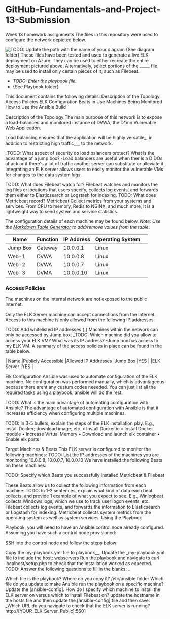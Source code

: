 # GitHub-Fundamentals-and-Project-13-Submission
Week 13 homework assignments
The files in this repository were used to configure the network depicted below.

![TODO: Update the path with the name of your diagram](Images/diagram_filename.png)
{See diagram folder}
These files have been tested and used to generate a live ELK deployment on Azure. They can be used to either recreate the entire deployment pictured above. Alternatively, select portions of the _____ file may be used to install only certain pieces of it, such as Filebeat.

- _TODO: Enter the playbook file._
- {See Playbook folder}

This document contains the following details:
Description of the Topology
Access Policies
ELK Configuration
Beats in Use
Machines Being Monitored
How to Use the Ansible Build

Description of the Topology
The main purpose of this network is to expose a load-balanced and monitored instance of DVWA, the D*mn Vulnerable Web Application.

Load balancing ensures that the application will be highly versatile_, in addition to restricting high traffic___ to the network.

_TODO: What aspect of security do load balancers protect? What is the advantage of a jump box?
-Load balancers are useful when ther is a D DOs attack or if there's a lot of traffic another server can substitute or alleviate it.
Integrating an ELK server allows users to easily monitor the vulnerable VMs for changes to the data system _logs_.

TODO: What does Filebeat watch for? 
Filebeat watches and monitors the log files or locations that users specify, collects log events, and forwards them either to Elasticsearch or Logstash for indexing.
TODO: What does Metricbeat record? 
Metricbeat Collect metrics from your systems and services. From CPU to memory, Redis to NGINX, and much more, It is a lightweight way to send system and service statistics.

The configuration details of each machine may be found below.
_Note: Use the [Markdown Table Generator](http://www.tablesgenerator.com/markdown_tables) to add/remove values from the table_.

| Name     | Function | IP Address | Operating System |   |
|----------|----------|------------|------------------|---|
| Jump Box | Gateway  | 10.0.0.1   | Linux            |   |
| Web-1    | DVWA     | 10.0.0.8   | Linux            |   |
| Web-2    | DVWA     | 10.0.0.7   | Linux            |   |
| Web-3    | DVMA     | 10.0.0.10  | Linux            |   |


### Access Policies
The machines on the internal network are not exposed to the public Internet.

Only the ELK Server machine can accept connections from the Internet. Access to this machine is only allowed from the following IP addresses:

TODO: Add whitelisted IP addresses {         }
Machines within the network can only be accessed by Jump box.
_TODO: Which machine did you allow to access your ELK VM? What was its IP address? -Jump box has access to my ELK VM.
A summary of the access policies in place can be found in the table below.

| Name	    |Publicly Accessible	|Allowed IP Addresses
|Jump Box	  |YES	                 |
|ELK Server	|YES	                 |

Elk Configuration
Ansible was used to automate configuration of the ELK machine. No configuration was performed manually, which is advantageous because there arent any custum codes neeeded. You can just list all the required tasks using a playbook, ansible will do the rest.

TODO: What is the main advantage of automating configuration with Ansible?
The advantage of automated configuration with Ansible is that it increases efficiency when configuring multiple machines.

TODO: In 3-5 bullets, explain the steps of the ELK installation play. E.g., install Docker; download image; etc.
• Install Docker.io 
• Install Docker module 
• Increase Virtual Memory 
• Download and launch elk container 
• Enable elk ports 

Target Machines & Beats
This ELK server is configured to monitor the following machines:
TODO: List the IP addresses of the machines you are monitoring
10.0.0.8, 10.0.0.7, 10.0.0.10
We have installed the following Beats on these machines:

TODO: Specify which Beats you successfully installed
Metricbeat & Filebeat 

These Beats allow us to collect the following information from each machine:
TODO: In 1-2 sentences, explain what kind of data each beat collects, and provide 1 example of what you expect to see. E.g., Winlogbeat collects Windows logs, which we use to track user logon events, etc.
Filebeat collects log events, and forwards the information to Elasticsearch or Logstash for indexing.
Metricbeat collects system metrics from the operating system as well as system services.
Using the Playbook

Playbook, you will need to have an Ansible control node already configured. Assuming you have such a control node provisioned:

SSH into the control node and follow the steps below:

Copy the my-playbook.yml file to playbook__.
Update the _my-playbook.yml file to include the host: webservers
Run the playbook and navigate to curl localhost/setup.php to check that the installation worked as expected.
TODO: Answer the following questions to fill in the blanks: _

Which file is the playbook? Where do you copy it?
/etc/ansible folder
Which file do you update to make Ansible run the playbook on a specific machine? 
Update the [ansible-config].
How do I specify which machine to install the ELK server on versus which to install Filebeat on?
update the hostname in the hosts file and then update the [ansible-config] file and then save.
_Which URL do you navigate to check that the ELK server is running?
http://[YOUR_ELK-Server_Public]:5601
